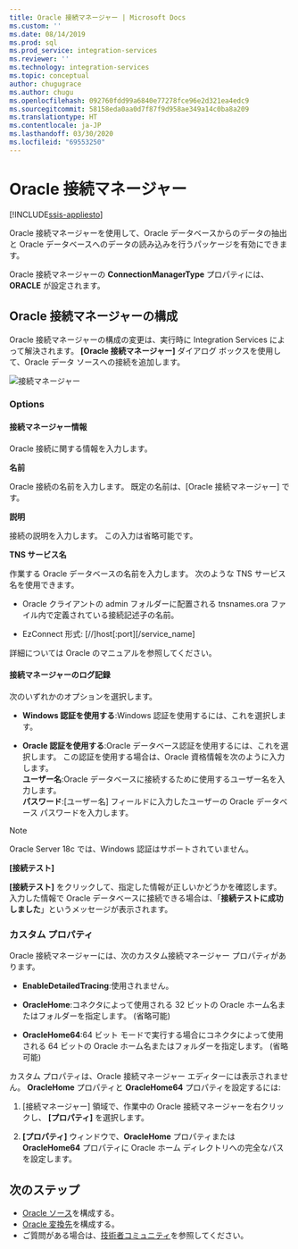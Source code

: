 ```yaml
---
title: Oracle 接続マネージャー | Microsoft Docs
ms.custom: ''
ms.date: 08/14/2019
ms.prod: sql
ms.prod_service: integration-services
ms.reviewer: ''
ms.technology: integration-services
ms.topic: conceptual
author: chugugrace
ms.author: chugu
ms.openlocfilehash: 092760fdd99a6840e77278fce96e2d321ea4edc9
ms.sourcegitcommit: 58158eda0aa0d7f87f9d958ae349a14c0ba8a209
ms.translationtype: HT
ms.contentlocale: ja-JP
ms.lasthandoff: 03/30/2020
ms.locfileid: "69553250"
---
```

# <a name="oracle-connection-manager"></a>Oracle 接続マネージャー

[!INCLUDE[ssis-appliesto](../../includes/ssis-appliesto-ssvrpluslinux-asdb-asdw-xxx.md)]

Oracle 接続マネージャーを使用して、Oracle データベースからのデータの抽出と Oracle データベースへのデータの読み込みを行うパッケージを有効にできます。

Oracle 接続マネージャーの **ConnectionManagerType** プロパティには、**ORACLE** が設定されます。

## <a name="configuring-the-oracle-connection-manager"></a>Oracle 接続マネージャーの構成

Oracle 接続マネージャーの構成の変更は、実行時に Integration Services によって解決されます。 **[Oracle 接続マネージャー]** ダイアログ ボックスを使用して、Oracle データ ソースへの接続を追加します。

![接続マネージャー](media/oracle-connection-manager.png)

### <a name="options"></a>Options

#### <a name="connection-manager-information"></a>接続マネージャー情報

Oracle 接続に関する情報を入力します。

**名前**

Oracle 接続の名前を入力します。 既定の名前は、[Oracle 接続マネージャー] です。 

**説明** 

接続の説明を入力します。 この入力は省略可能です。

**TNS サービス名**

作業する Oracle データベースの名前を入力します。 次のような TNS サービス名を使用できます。

- Oracle クライアントの admin フォルダーに配置される tnsnames.ora ファイル内で定義されている接続記述子の名前。

- EzConnect 形式: [//]host[:port][/service_name]

詳細については Oracle のマニュアルを参照してください。

#### <a name="connection-manager-logging"></a>接続マネージャーのログ記録

次のいずれかのオプションを選択します。

- **Windows 認証を使用する**:Windows 認証を使用するには、これを選択します。

- **Oracle 認証を使用する**:Oracle データベース認証を使用するには、これを選択します。 この認証を使用する場合は、Oracle 資格情報を次のように入力します。  
    **ユーザー名**:Oracle データベースに接続するために使用するユーザー名を入力します。  
    **パスワード**:[ユーザー名] フィールドに入力したユーザーの Oracle データベース パスワードを入力します。

> [!NOTE]
>
>Oracle Server 18c では、Windows 認証はサポートされていません。

**[接続テスト]**

**[接続テスト]** をクリックして、指定した情報が正しいかどうかを確認します。 入力した情報で Oracle データベースに接続できる場合は、「**接続テストに成功しました**」というメッセージが表示されます。

### <a name="custom-properties"></a>カスタム プロパティ

Oracle 接続マネージャーには、次のカスタム接続マネージャー プロパティがあります。

- **EnableDetailedTracing**:使用されません。

- **OracleHome**:コネクタによって使用される 32 ビットの Oracle ホーム名またはフォルダーを指定します。 (省略可能)

- **OracleHome64**:64 ビット モードで実行する場合にコネクタによって使用される 64 ビットの Oracle ホーム名またはフォルダーを指定します。 (省略可能)

カスタム プロパティは、Oracle 接続マネージャー エディターには表示されません。 **OracleHome** プロパティと **OracleHome64** プロパティを設定するには:

1. [接続マネージャー] 領域で、作業中の Oracle 接続マネージャーを右クリックし、 **[プロパティ]** を選択します。

2. **[プロパティ]** ウィンドウで、**OracleHome** プロパティまたは **OracleHome64** プロパティに Oracle ホーム ディレクトリへの完全なパスを設定します。

## <a name="next-steps"></a>次のステップ

- [Oracle ソース](oracle-source.md)を構成する。
- [Oracle 変換先](oracle-destination.md)を構成する。
- ご質問がある場合は、[技術者コミュニティ](https://aka.ms/AA5u35j)を参照してください。
